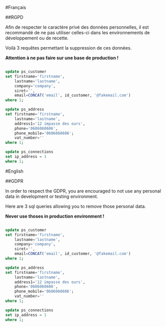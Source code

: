 #Français

##RGPD

Afin de respecter le caractère privé des données personnelles, il est recommandé de ne pas utiliser celles-ci dans 
les environnements de développement ou de recette.

Voilà 3 requêtes permettant la suppression de ces données. 


**Attention à ne pas faire sur une base de production !**

```sql 

update ps_customer
set firstname='firstname',
    lastname='lastname',
    company='company',
    siret='',
    email=CONCAT('email', id_customer, '@fakemail.com') 
where 1;

update ps_address
set firstname='firstname',
    lastname='lastname',
    address1='12 impasse des ours',
    phone='0606060606',
    phone_mobile='0606060606';
    vat_number=''
where 1;

update ps_connections
set ip_address = 1
where 1;

```

#English

##GDPR

In order to respect the GDPR, you are encouraged to not use any personal data in development or testing environment. 

Here are 3 sql queries allowing you to remove those personal data.

**Never use thoses in production environment !**

```sql 

update ps_customer
set firstname='firstname',
    lastname='lastname',
    company='company',
    siret='',
    email=CONCAT('email', id_customer, '@fakemail.com') 
where 1;

update ps_address
set firstname='firstname',
    lastname='lastname',
    address1='12 impasse des ours',
    phone='0606060606',
    phone_mobile='0606060606';
    vat_number=''
where 1;

update ps_connections
set ip_address = 1
where 1;

```